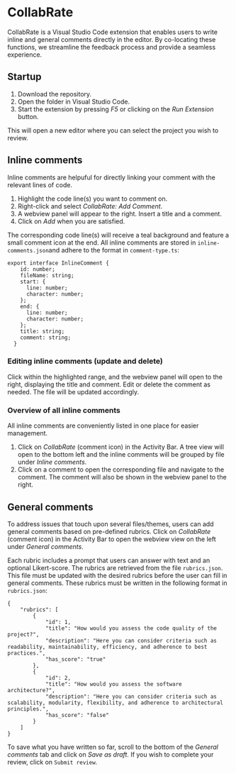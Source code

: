 # CollabRate

CollabRate is a Visual Studio Code extension that enables users to write inline and general comments directly in the editor. By co-locating these functions, we streamline the feedback process and provide a seamless experience.

## Startup

1. Download the repository.
2. Open the folder in Visual Studio Code.
3. Start the extension by pressing _F5_ or clicking on the _Run Extension_ button.

This will open a new editor where you can select the project you wish to review.

## Inline comments

Inline comments are helpuful for directly linking your comment with the relevant lines of code.

1. Highlight the code line(s) you want to comment on.
2. Right-click and select _CollabRate: Add Comment_.
3. A webview panel will appear to the right. Insert a title and a comment.
4. Click on _Add_ when you are satisfied.

The corresponding code line(s) will receive a teal background and feature a small comment icon at the end. All inline comments are stored in `inline-comments.json`and adhere to the format in `comment-type.ts`:

```
export interface InlineComment {
    id: number;
    fileName: string;
    start: {
      line: number;
      character: number;
    };
    end: {
      line: number;
      character: number;
    };
    title: string;
    comment: string;
  }
```

### Editing inline comments (update and delete)

Click within the highlighted range, and the webview panel will open to the right, displaying the title and comment. Edit or delete the comment as needed. The file will be updated accordingly.

### Overview of all inline comments

All inline comments are conveniently listed in one place for easier management.

1. Click on _CollabRate_ (comment icon) in the Activity Bar. A tree view will open to the bottom left and the inline comments will be grouped by file under _Inline comments_.
2. Click on a comment to open the corresponding file and navigate to the comment. The comment will also be shown in the webview panel to the right.

## General comments

To address issues that touch upon several files/themes, users can add general comments based on pre-defined rubrics. Click on _CollabRate_ (comment icon) in the Activity Bar to open the webview view on the left under _General comments_.

Each rubric includes a prompt that users can answer with text and an optional Likert-score. The rubrics are retrieved from the file `rubrics.json`. This file must be updated with the desired rubrics before the user can fill in general comments. These rubrics must be written in the following format in `rubrics.json`:

```
{
    "rubrics": [
        {
            "id": 1,
            "title": "How would you assess the code quality of the project?",
            "description": "Here you can consider criteria such as readability, maintainability, efficiency, and adherence to best practices.",
            "has_score": "true"
        },
        {
            "id": 2,
            "title": "How would you assess the software architecture?",
            "description": "Here you can consider criteria such as scalability, modularity, flexibility, and adherence to architectural principles.",
            "has_score": "false"
        }
    ]
} 
```

To save what you have written so far, scroll to the bottom of the _General comments_ tab and click on _Save as draft._ If you wish to complete your review, click on `Submit review`.

